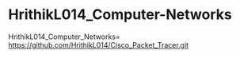 # HrithikL014_Computer-Networks 
HrithikL014_Computer_Networks= https://github.com/HrithikL014/Cisco_Packet_Tracer.git

